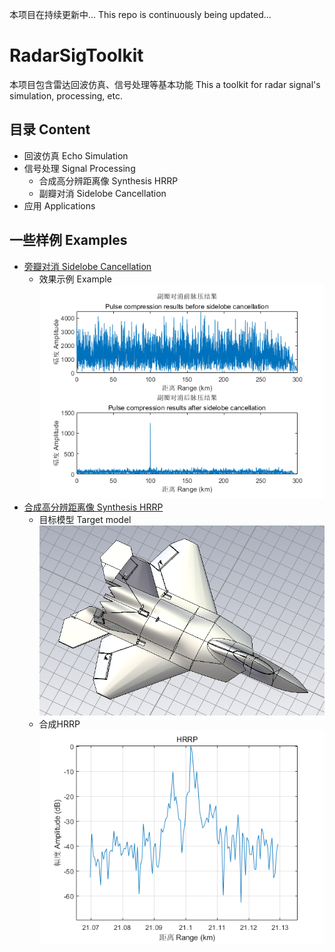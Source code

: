 本项目在持续更新中...
This repo is continuously being updated...

# RadarSigToolkit
本项目包含雷达回波仿真、信号处理等基本功能
This a toolkit for radar signal's simulation, processing, etc.

## 目录 Content
* 回波仿真 Echo Simulation
* 信号处理 Signal Processing
   * 合成高分辨距离像 Synthesis HRRP
   * 副瓣对消 Sidelobe Cancellation
* 应用 Applications

## 一些样例 Examples
* [旁瓣对消 Sidelobe Cancellation](./SignalProcessing/SidelobeCancellation/)
  * 效果示例 Example
![Sidelobe_Cancellation](./SignalProcessing/SidelobeCancellation/image/Example_SidelobeCancellation.png)
* [合成高分辨距离像 Synthesis HRRP]((./SignalProcessing/SynHrrp/))
  * 目标模型 Target model
![Target_F22](./Data/F22.png)
  * 合成HRRP 
![Example_Hrrp](./SignalProcessing/SynHrrp/image/Example_Hrrp.png)
